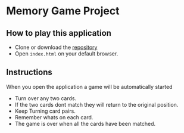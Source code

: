 # Memory Game Project

## How to play this application

* Clone or download the [repository](https://github.com/joshisadesigner/fend-project-memory-game.git)
* Open `index.html` on your default browser.

## Instructions

When you open the application a game will be automatically started

* Turn over any two cards.
* If the two cards dont match they will return to the original position.
* Keep Turning card pairs.
* Remember whats on each card.
* The game is over when all the cards have been matched.